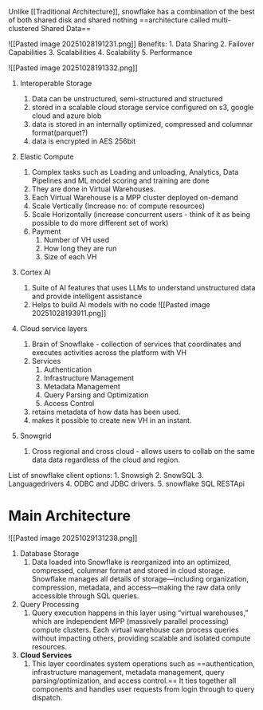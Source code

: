 Unlike [[Traditional Architecture]], snowflake has a combination of the best of both shared disk and shared nothing ==architecture called multi-clustered Shared Data==

![[Pasted image 20251028191231.png]]
Benefits:
	1. Data Sharing
	2. Failover Capabilities
	3. Scalabilities
	4. Scalability
	5. Performance


![[Pasted image 20251028191332.png]]

1. Interoperable Storage
	1. Data can be unstructured, semi-structured and structured
	2.  stored in a scalable cloud storage service configured on s3, google cloud and azure blob
	3. data is stored in an internally optimized, compressed and columnar format(parquet?)
	4. data is encrypted in AES 256bit
	
2. Elastic Compute
	1. Complex tasks such as Loading and unloading, Analytics, Data Pipelines and ML model scoring and training are done
	2.  They are done in Virtual Warehouses. 
	3.  Each Virtual Warehouse is a MPP cluster deployed on-demand
	4.  Scale Vertically  (Increase no: of compute resources)
	5. Scale Horizontally (increase concurrent users - think of it as being possible to do more different set of work)
	6. Payment
		1. Number of VH used
		2. How long they are run
		3. Size of each VH
	
3. Cortex AI
	1. Suite of AI features that uses LLMs to understand unstructured data and provide intelligent assistance
	2. Helps to build AI models with no code 
![[Pasted image 20251028193911.png]]
4. Cloud service layers
	1.  Brain of Snowflake - collection of services that coordinates and executes activities across the platform with VH
	2. Services
		1.  Authentication
		2. Infrastructure Management
		3. Metadata Management
		4. Query Parsing and Optimization
		5. Access Control
	3. retains metadata of how data has been used.
	4. makes it possible to create new VH in an instant.

5. Snowgrid
	1. Cross regional and cross cloud - allows users to collab on the same data data regardless of the cloud and region.


List of snowflake client options:
	1. Snowsigh
	2. SnowSQL
	3. Languagedrivers
	4. ODBC and JDBC drivers.
	5. snowflake SQL RESTApi

# Main Architecture

![[Pasted image 20251029131238.png]]

1. Database Storage
	1. Data loaded into Snowflake is reorganized into an optimized, compressed, columnar format and stored in cloud storage. Snowflake manages all details of storage—including organization, compression, metadata, and access—making the raw data only accessible through SQL queries.
2. Query Processing
	1. Query execution happens in this layer using “virtual warehouses,” which are independent MPP (massively parallel processing) compute clusters. Each virtual warehouse can process queries without impacting others, providing scalable and isolated compute resources.
3. **Cloud Services**
	1. This layer coordinates system operations such as ==authentication, infrastructure management, metadata management, query parsing/optimization, and access control.== It ties together all components and handles user requests from login through to query dispatch.